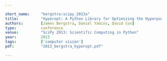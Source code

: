 ```yaml
---

short_name:     "bergstra:scipy_2013a"
title:          "Hyperopt: A Python Library for Optimizing the Hyperparameters of Machine Learning Algorithms"
authors:        [James Bergstra, Daniel Yamins, David Cox]
type:           conference
venue:          "SciPy 2013: Scientific Computing in Python"
year:           2013
tags:           ['computer vision']
pdf:			"2013_bergstra_hyperopt.pdf"

---
```


